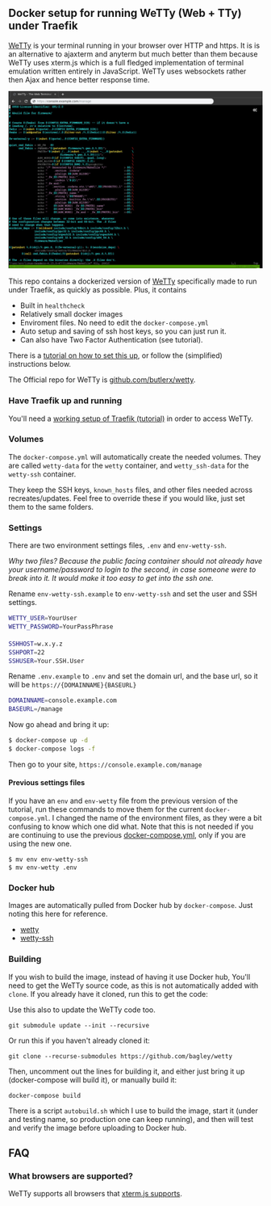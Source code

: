 ## Docker setup for running WeTTy (Web + TTy) under Traefik

[WeTTy](https://github.com/butlerx/wetty) is your terminal running in your browser over HTTP and https.
It is is an alternative to ajaxterm and anyterm
but much better than them because WeTTy uses xterm.js which is a full fledged
implementation of terminal emulation written entirely in JavaScript. WeTTy uses
websockets rather then Ajax and hence better response time.

![WeTTy](/terminal.jpg?raw=true)

This repo contains a dockerized version of [WeTTy](https://github.com/butlerx/wetty) specifically made to run under Traefik, as quickly as possible. Plus, it contains

- Built in `healthcheck`
- Relatively small docker images
- Enviroment files. No need to edit the `docker-compose.yml`
- Auto setup and saving of ssh host keys, so you can just run it.
- Can also have Two Factor Authentication (see tutorial).

There is a [tutorial on how to set this up](https://www.supertechcrew.com/wetty-browser-ssh-terminal/), or follow the (simplified) instructions below.

The Official repo for WeTTy is [github.com/butlerx/wetty](https://github.com/butlerx/wetty).

### Have Traefik up and running

You'll need a [working setup of Traefik (tutorial)](https://www.supertechcrew.com/traefik-cloud-native-router-docker-compose/) in order to access WeTTy.

### Volumes

The `docker-compose.yml` will automatically create the needed volumes. They are called `wetty-data` for the `wetty` container, and `wetty_ssh-data` for the `wetty-ssh` container.

They keep the SSH keys, `known_hosts` files, and other files needed across recreates/updates. Feel free to override these if you would like, just set them to the same folders.

### Settings

There are two environment settings files, `.env` and `env-wetty-ssh`.

_Why two files? Because the public facing container should not already have your username/password to login to the second, in case someone were to break into it. It would make it too easy to get into the ssh one._

Rename `env-wetty-ssh.example` to `env-wetty-ssh` and set the user and SSH settings.

```sh
WETTY_USER=YourUser
WETTY_PASSWORD=YourPassPhrase

SSHHOST=w.x.y.z
SSHPORT=22
SSHUSER=Your.SSH.User
```

Rename `.env.example` to `.env` and set the domain url, and the base url, so it will be `https://{DOMAINNAME}{BASEURL}`

```sh
DOMAINNAME=console.example.com
BASEURL=/manage
```

Now go ahead and bring it up:

```sh
$ docker-compose up -d
$ docker-compose logs -f
```

Then go to your site, `https://console.example.com/manage`

#### Previous settings files

If you have an `env` and `env-wetty` file from the previous version of the tutorial, run these commands to move them for the current `docker-compose.yml`. I changed the name of the environment files, as they were a bit confusing to know which one did what. Note that this is not needed if you are continuing to use the previous [docker-compose.yml](https://github.com/bagley/wetty/blob/b229ae0a3a40b01f62d54af68c93091057101691/docker-compose.yml), only if you are using the new one.

```
$ mv env env-wetty-ssh
$ mv env-wetty .env
```

### Docker hub

Images are automatically pulled from Docker hub by `docker-compose`. Just noting this here for reference.
- [wetty](https://hub.docker.com/r/mydigitalwalk/wetty)
- [wetty-ssh](https://hub.docker.com/r/mydigitalwalk/wetty-ssh)

### Building

If you wish to build the image, instead of having it use Docker hub, You'll need to get the WeTTy source code, as this is not automatically added with `clone`. If you already have it cloned, run this to get the code:

Use this also to update the WeTTy code too.

```
git submodule update --init --recursive
```

Or run this if you haven't already cloned it:

```
git clone --recurse-submodules https://github.com/bagley/wetty
```

Then, uncomment out the lines for building it, and either just bring it up (docker-compose will build it), or manually build it:

```
docker-compose build
```

There is a script `autobuild.sh` which I use to build the image, start it (under and testing name, so production one can keep running), and then will test and verify the image before uploading to Docker hub.

## FAQ

### What browsers are supported?

WeTTy supports all browsers that
[xterm.js supports](https://github.com/xtermjs/xterm.js#browser-support).
